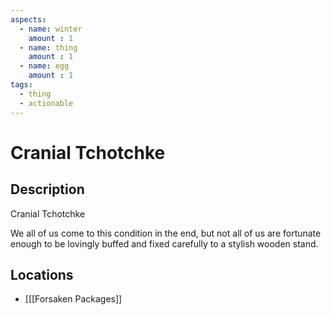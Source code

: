 ```yaml
---
aspects: 
  - name: winter
    amount : 1
  - name: thing
    amount : 1
  - name: egg
    amount : 1
tags:
  - thing
  - actionable
---
```


# Cranial Tchotchke

## Description
Cranial Tchotchke

We all of us come to this condition in the end, but not all of us are fortunate enough to be lovingly buffed and fixed carefully to a stylish wooden stand.
## Locations
- [[[Forsaken Packages]]